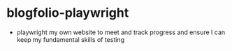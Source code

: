 # blogfolio-playwright
  - playwright my own website to meet and track progress and ensure I can keep my fundamental skills of testing
